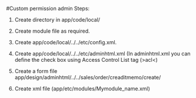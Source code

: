 #Custom permission admin
Steps:

1. Create directory  in app/code/local/

2. Create module file as required.

3. Create app/code/local/../../etc/config.xml.

4. Create app/code/local/../../etc/adminhtml.xml
(In adminhtml.xml you can define the check box using Access Control List tag (&gt;acl&lt;)

5. Create a form file app/design/adminhtml/../../sales/order/creaditmemo/create/

6. Create xml file (app/etc/modules/Mymodule_name.xml)
